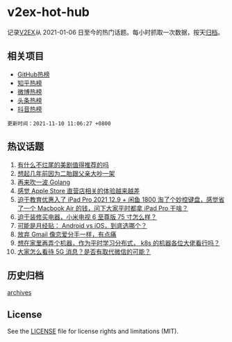 # v2ex-hot-hub

 记录[V2EX](https://www.v2ex.com/)从 2021-01-06 日至今的热门话题。每小时抓取一次数据，按天[归档](archives)。
 
 ## 相关项目

- [GitHub热榜](https://github.com/lonnyzhang423/github-hot-hub)
- [知乎热榜](https://github.com/lonnyzhang423/zhihu-hot-hub)
- [微博热榜](https://github.com/lonnyzhang423/weibo-hot-hub)
- [头条热榜](https://github.com/lonnyzhang423/toutiao-hot-hub)
- [抖音热榜](https://github.com/lonnyzhang423/douyin-hot-hub)


 `更新时间：2021-11-10 11:06:27 +0800`

## 热议话题

1. [有什么不烂尾的美剧值得推荐的吗](https://www.v2ex.com/t/814240)
1. [想起几年前因为二胎跟父亲大吵一架](https://www.v2ex.com/t/814248)
1. [再来吹一波 Golang](https://www.v2ex.com/t/814129)
1. [感觉 Apple Store 直营店相关的体验越来越差](https://www.v2ex.com/t/814187)
1. [迫于教育优惠入了 iPad Pro 2021 12.9 + 闲鱼 1800 淘了个妙控键盘，感觉省了一个 Macbook Air 的钱，问下大家平时都拿 iPad Pro 干啥？](https://www.v2ex.com/t/814136)
1. [迫于装修买电器，小米电视 6 至尊版 75 寸怎么样？](https://www.v2ex.com/t/814135)
1. [可能是月经贴： Android vs iOS，到底选哪个？](https://www.v2ex.com/t/814131)
1. [放弃 Gmail 像恋爱分手一样，有点痛](https://www.v2ex.com/t/814212)
1. [想在家里再弄个机器，作为平时学习分布式， k8s 的机器各位大佬看行吗？](https://www.v2ex.com/t/814176)
1. [大家怎么看待 5G 消息？是否有取代微信的可能？](https://www.v2ex.com/t/814304)

## 历史归档

[archives](archives)

## License

See the [LICENSE](LICENSE) file for license rights and limitations (MIT).
